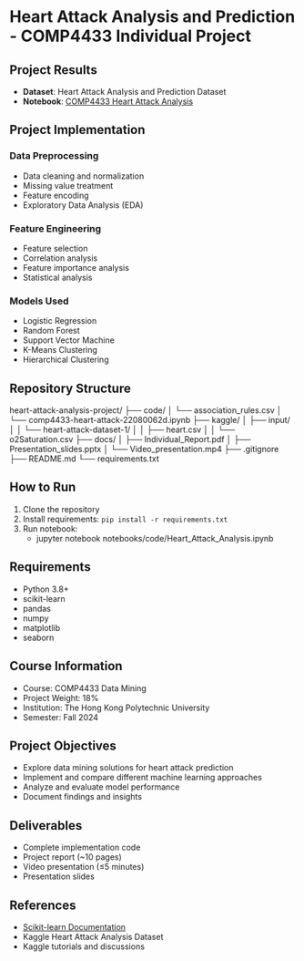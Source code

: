 # Heart Attack Analysis and Prediction - COMP4433 Individual Project

## Project Results
- **Dataset**: Heart Attack Analysis and Prediction Dataset
- **Notebook**: [COMP4433 Heart Attack Analysis](https://www.kaggle.com/code/kachunglai/comp4433-heart-attack-laikachung-22080062d)

## Project Implementation
### Data Preprocessing
- Data cleaning and normalization
- Missing value treatment
- Feature encoding
- Exploratory Data Analysis (EDA)

### Feature Engineering
- Feature selection
- Correlation analysis
- Feature importance analysis
- Statistical analysis

### Models Used
- Logistic Regression
- Random Forest
- Support Vector Machine
- K-Means Clustering
- Hierarchical Clustering

## Repository Structure
heart-attack-analysis-project/
├── code/
│ └── association_rules.csv
│ └── comp4433-heart-attack-22080062d.ipynb
├── kaggle/
│ ├── input/
│ │ └── heart-attack-dataset-1/
│ │ ├── heart.csv
│ │ └── o2Saturation.csv
├── docs/
│ ├── Individual_Report.pdf
│ ├── Presentation_slides.pptx
│ └── Video_presentation.mp4
├── .gitignore
├── README.md
└── requirements.txt

## How to Run
1. Clone the repository
2. Install requirements: `pip install -r requirements.txt`
3. Run notebook:
   - jupyter notebook notebooks/code/Heart_Attack_Analysis.ipynb

## Requirements
- Python 3.8+
- scikit-learn
- pandas
- numpy
- matplotlib
- seaborn

## Course Information
- Course: COMP4433 Data Mining
- Project Weight: 18%
- Institution: The Hong Kong Polytechnic University
- Semester: Fall 2024

## Project Objectives
- Explore data mining solutions for heart attack prediction
- Implement and compare different machine learning approaches
- Analyze and evaluate model performance
- Document findings and insights

## Deliverables
- Complete implementation code
- Project report (~10 pages)
- Video presentation (≤5 minutes)
- Presentation slides

## References
- [Scikit-learn Documentation](https://scikit-learn.org/stable/index.html)
- Kaggle Heart Attack Analysis Dataset
- Kaggle tutorials and discussions
